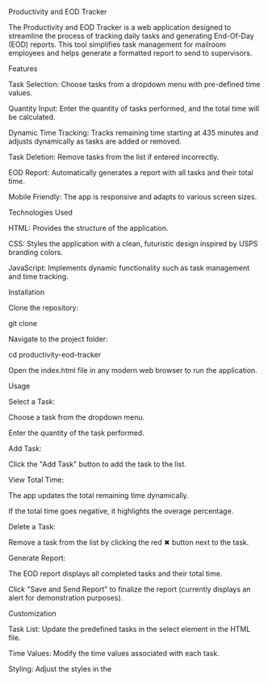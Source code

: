 Productivity and EOD Tracker

The Productivity and EOD Tracker is a web application designed to streamline the process of tracking daily tasks and generating End-Of-Day (EOD) reports. This tool simplifies task management for mailroom employees and helps generate a formatted report to send to supervisors.

Features

Task Selection: Choose tasks from a dropdown menu with pre-defined time values.

Quantity Input: Enter the quantity of tasks performed, and the total time will be calculated.

Dynamic Time Tracking: Tracks remaining time starting at 435 minutes and adjusts dynamically as tasks are added or removed.

Task Deletion: Remove tasks from the list if entered incorrectly.

EOD Report: Automatically generates a report with all tasks and their total time.

Mobile Friendly: The app is responsive and adapts to various screen sizes.

Technologies Used

HTML: Provides the structure of the application.

CSS: Styles the application with a clean, futuristic design inspired by USPS branding colors.

JavaScript: Implements dynamic functionality such as task management and time tracking.

Installation

Clone the repository:

git clone <repository-url>

Navigate to the project folder:

cd productivity-eod-tracker

Open the index.html file in any modern web browser to run the application.

Usage

Select a Task:

Choose a task from the dropdown menu.

Enter the quantity of the task performed.

Add Task:

Click the "Add Task" button to add the task to the list.

View Total Time:

The app updates the total remaining time dynamically.

If the total time goes negative, it highlights the overage percentage.

Delete a Task:

Remove a task from the list by clicking the red ✖ button next to the task.

Generate Report:

The EOD report displays all completed tasks and their total time.

Click "Save and Send Report" to finalize the report (currently displays an alert for demonstration purposes).

Customization

Task List: Update the predefined tasks in the select element in the HTML file.

Time Values: Modify the time values associated with each task.

Styling: Adjust the styles in the <style> section of the HTML file for custom branding.

File Structure

productivity-eod-tracker/
├── index.html       # Main application file
├── README.md        # Documentation file

Screenshots



License

This project is licensed under the MIT License. You are free to use, modify, and distribute it as per the terms of the license.

Contributions

Contributions are welcome! Feel free to fork the project and submit pull requests for enhancements or bug fixes.

Contact

For questions or feedback, please contact [your email or GitHub profile].

